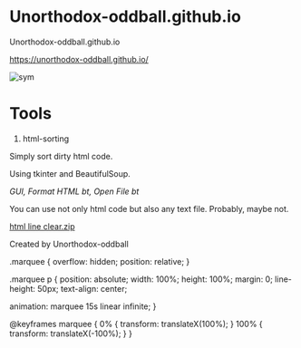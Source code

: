# Unorthodox-oddball.github.io

Unorthodox-oddball.github.io

https://unorthodox-oddball.github.io/

![sym](https://user-images.githubusercontent.com/100816088/216017625-168f2682-0bc1-4e14-840d-019f492aec37.gif)



# Tools

1. html-sorting

Simply sort dirty html code. 

Using tkinter and BeautifulSoup. 

*GUI, Format HTML bt, Open File bt*

You can use not only html code but also any text file. Probably, maybe not.

[html line clear.zip](https://github.com/Unorthodox-oddball/unorthodox-oddball.github.io/files/10758689/html.line.clear.zip)



<div class="marquee">
  <p>Created by Unorthodox-oddball</p>
</div>
.marquee {
  overflow: hidden;
  position: relative;
}

.marquee p {
  position: absolute;
  width: 100%;
  height: 100%;
  margin: 0;
  line-height: 50px; 
  text-align: center;
  
  animation: marquee 15s linear infinite;
}

@keyframes marquee {
  0% {
    transform: translateX(100%);
  }
  100% {
    transform: translateX(-100%);
  }
}
